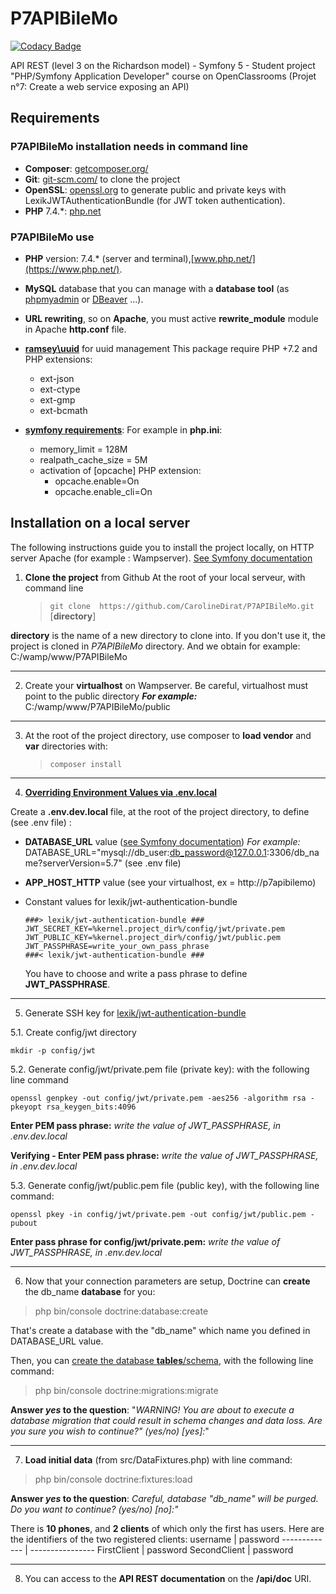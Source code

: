 # P7APIBileMo

[![Codacy Badge](https://api.codacy.com/project/badge/Grade/03e69ed939f34f3190133629f48d7255)](https://app.codacy.com/gh/CarolineDirat/P7APIBileMo?utm_source=github.com&utm_medium=referral&utm_content=CarolineDirat/P7APIBileMo&utm_campaign=Badge_Grade_Settings)

API REST (level 3 on the Richardson model) - Symfony 5 - Student project
"PHP/Symfony Application Developer" course on OpenClassrooms (Projet n°7: Create a web service exposing an API)

## Requirements

### P7APIBileMo installation needs in command line
  - **Composer**: [getcomposer.org/](https://getcomposer.org/)
  - **Git**: [git-scm.com/](https://git-scm.com/) to clone the project
  - **OpenSSL**: [openssl.org](https://www.openssl.org/) to generate public and private keys with LexikJWTAuthenticationBundle (for JWT token authentication).
  - **PHP** 7.4.*: [php.net](https://www.php.net/)

### P7APIBileMo use

  - **PHP** version: 7.4.* (server and terminal),[www.php.net/](https://www.php.net/).

  - **MySQL** database that you can manage with a **database tool** (as [phpmyadmin](https://www.phpmyadmin.net/) or [DBeaver](https://dbeaver.io/) ...).

  - **URL rewriting**, so on **Apache**, you must active **rewrite_module** module in Apache **http.conf** file.

  - **[ramsey\uuid](https://github.com/ramsey/uuid)** for uuid management
  This package require PHP +7.2 and PHP extensions:
    - ext-json
    - ext-ctype
    - ext-gmp
    - ext-bcmath

  - **[symfony requirements](https://symfony.com/doc/current/setup.html#technical-requirements)**:
  For example in **php.ini**:
    - memory_limit = 128M
    - realpath_cache_size = 5M
    - activation of [opcache] PHP extension:
      - opcache.enable=On
      - opcache.enable_cli=On

## Installation on a local server

The following instructions guide you to install the project locally, on HTTP server Apache (for example : Wampserver). [See Symfony documentation](https://symfony.com/doc/current/setup.html#setting-up-an-existing-symfony-project) 

1. **Clone the project** from Github 
   At the root of your local serveur, with command line
   > `git clone  https://github.com/CarolineDirat/P7APIBileMo.git` [**directory**]

**directory** is the name of a new directory to clone into. 
If you don't use it, the project is cloned in *P7APIBileMo* directory. And we obtain for example: C:/wamp/www/P7APIBileMo

--------
2. Create your **virtualhost** on Wampserver.
Be careful, virtualhost must point to the public directory
**_For example:_** C:/wamp/www/P7APIBileMo/public

--------
3. At the root of the project directory, use composer to **load vendor** and **var** directories with:
   > `composer install`
   
--------
4. **[Overriding Environment Values via .env.local](https://symfony.com/doc/current/configuration.html#overriding-environment-values-via-env-local)**

Create a **.env.dev.local** file, at the root of the project directory, to define (see .env file) :
- **DATABASE_URL** value ([see Symfony documentation](https://symfony.com/doc/current/doctrine.html#configuring-the-database))
_For example:_
DATABASE_URL="mysql://db_user:db_password@127.0.0.1:3306/db_name?serverVersion=5.7" (see .env file)

- **APP_HOST_HTTP** value (see your virtualhost, ex = http://p7apibilemo)

- Constant values for lexik/jwt-authentication-bundle
  ````
  ###> lexik/jwt-authentication-bundle ###
  JWT_SECRET_KEY=%kernel.project_dir%/config/jwt/private.pem
  JWT_PUBLIC_KEY=%kernel.project_dir%/config/jwt/public.pem
  JWT_PASSPHRASE=write_your_own_pass_phrase
  ###< lexik/jwt-authentication-bundle ###
  ````
  You have to choose and write a pass phrase to define **JWT_PASSPHRASE**.
  
--------
5. Generate SSH key for [lexik/jwt-authentication-bundle](https://github.com/lexik/LexikJWTAuthenticationBundle/blob/master/Resources/doc/index.md#generate-the-ssh-keys)

5.1. Create config/jwt directory
````
mkdir -p config/jwt
````
5.2. Generate config/jwt/private.pem file (private key): with the following line command
````
openssl genpkey -out config/jwt/private.pem -aes256 -algorithm rsa -pkeyopt rsa_keygen_bits:4096
````
**Enter PEM pass phrase:** _write the value of JWT_PASSPHRASE, in .env.dev.local_

**Verifying - Enter PEM pass phrase:** _write the value of JWT_PASSPHRASE, in .env.dev.local_

5.3. Generate config/jwt/public.pem file (public key), with the following line command:
````
openssl pkey -in config/jwt/private.pem -out config/jwt/public.pem -pubout
````
**Enter pass phrase for config/jwt/private.pem:** _write the value of JWT_PASSPHRASE, in .env.dev.local_

--------
6. Now that your connection parameters are setup, Doctrine can **create** the db_name **database** for you:

> php bin/console doctrine:database:create

That's create a database with the "db_name" which name you defined in DATABASE_URL value.

Then, you can [create the database **tables**/schema](https://symfony.com/doc/current/doctrine.html#migrations-creating-the-database-tables-schema), with the following line command:
   
   > php bin/console doctrine:migrations:migrate

**Answer _yes_ to the question**: "_WARNING! You are about to execute a database migration that could result in schema changes and data loss. Are you sure you wish to continue?" (yes/no) [yes]:_"

--------
7. **Load initial data** (from src/DataFixtures.php) with line command:
   
> php bin/console doctrine:fixtures:load

**Answer _yes_ to the question**: _Careful, database "db_name" will be purged. Do you want to continue? (yes/no) [no]:"_

There is **10 phones**, and **2 clients** of which only the first has users.
Here are the identifiers of the two registered clients:
  username      | password
  ------------- | ----------------
  FirstClient   | password 
  SecondClient  | password 

--------
8. You can access to the **API REST documentation** on the **/api/doc** URI.

